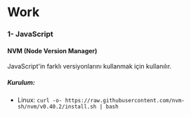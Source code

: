 # Work

<h3>1- JavaScript</h3>

<h4>NVM (Node Version Manager)</h4>

<p>JavaScript'in farklı versiyonlarını kullanmak için kullanılır.</p>

<h5>Kurulum:</h5>

<ul>
  <li>Linux: <code>curl -o- https://raw.githubusercontent.com/nvm-sh/nvm/v0.40.2/install.sh | bash</code> </li>
</ul>
